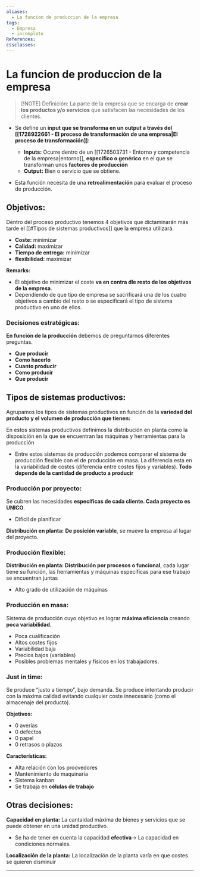 ```yaml
---
aliases:
  - La funcion de produccion de la empresa
tags:
  - Empresa
  - incomplete
References: 
cssclasses:
---
```

# La funcion de produccion de la empresa

> [!NOTE] Definición: 
> La parte de la empresa que se encarga de **crear los productos y/o servicios** que satisfacen las necesidades de los clientes. 

+ Se define un **input que se transforma en un output a través del [[1728922661 - El proceso de transformación de una empresa|El proceso de transformación]]**: 
	+ **Inputs:** Ocurre dentro de un [[1726503731 - Entorno y competencia de la empresa|entorno]], **específico o genérico** en el que se transforman unos **factores de producción**
	+ **Output:** Bien o servicio que se obtiene.

+ Esta función necesita de una **retroalimentación** para evaluar el proceso de producción.

## Objetivos: 
Dentro del proceso productivo tenemos 4 objetivos que dictaminarán más tarde el [[#Tipos de sistemas productivos]] que la empresa utilizará.

+ **Coste:** minimizar
+ **Calidad:** maximizar
+ **Tiempo de entrega:** minimizar
+ **flexibilidad:** maximizar

**Remarks:**
+ El objetivo de minimizar el coste **va en contra dle resto de los objetivos de la empresa**. 
+ Dependiendo de que tipo de empresa se sacrificará una de los cuatro objetivos a cambio del resto o se especificará el tipo de sistema productivo en uno de ellos. 

### Decisiones estratégicas:

**En función de la producción** debemos de preguntarnos diferentes preguntas.
+ **Que producir**
+ **Como hacerlo**
+ **Cuanto producir**
+ **Como producir**
+ **Que producir**
## Tipos de sistemas productivos: 
Agrupamos los tipos de sistemas productivos en función de la **variedad del producto y el volumen de producción que tienen:**

En estos sistemas productivos definimos la distribución en planta como la disposición en la que se encuentran las máquinas y herramientas para la producción

+ Entre estos sistemas de producción podemos comparar el sistema de producción flexible con el de producción en masa. La diferencia esta en la variabilidad de costes (diferencia entre costes fijos y variables). **Todo depende de la cantidad de producto a producir**
### Producción por proyecto:
Se cubren las necesidades **específicas de cada cliente. Cada proyecto es UNICO**.

+ Dificil de planificar

**Distribución en planta:** **De posición variable**, se mueve la empresa al lugar del proyecto. 


### Producción flexible:

**Distribución en planta: Distribución por procesos o funcional**, cada lugar tiene su función, las herramientas y máquinas específicas para ese trabajo se encuentran juntas

+ Alto grado de utilización de máquinas

### Producción en masa: 
Sistema de producción cuyo objetivo es lograr **máxima eficiencia** creando **poca variabilidad**.

+ Poca cualificación
+ Altos costes fijos
+ Variabilidad baja
+ Precios bajos (variables)
+ Posibles problemas mentales y físicos en los trabajadores.

### Just in time: 
Se produce “justo a tiempo”, bajo demanda. Se produce intentando producir con la máxima calidad evitando cualquier coste innecesario (como el almacenaje del producto). 

**Objetivos:**
+ 0 averías
+ 0 defectos
+ 0 papel
+ 0 retrasos o plazos

**Características:**
+ Alta relación con los proovedores
+ Mantenimiento de maquinaria 
+ Sistema kanban 
+ Se trabaja en **células de trabajo**

## Otras decisiones:

**Capacidad en planta:** La cantaidad máxima de bienes y servicios que se puede obtener en una unidad productivo.
+ Se ha de tener en cuenta la capacidad **efectiva**→ La capacidad en condiciones normales. 

**Localización de la planta:** La localización de la planta varía en que costes se quieren disminuir
***
